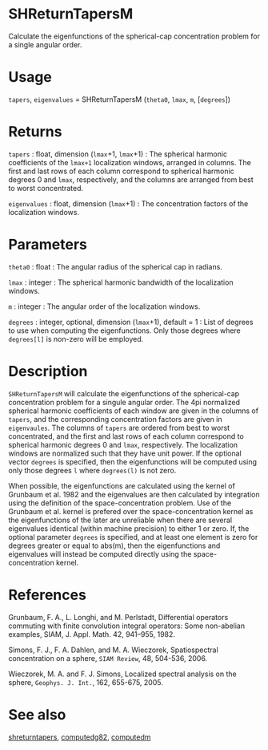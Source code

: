 # SHReturnTapersM

Calculate the eigenfunctions of the spherical-cap concentration problem for a single angular order.

# Usage

`tapers`, `eigenvalues` = SHReturnTapersM (`theta0`, `lmax`, `m`, [`degrees`])

# Returns

`tapers` : float, dimension (`lmax`+1, `lmax`+1)
:   The spherical harmonic coefficients of the `lmax+1` localization windows, arranged in columns. The first and last rows of each column correspond to spherical harmonic degrees 0 and `lmax`, respectively, and the columns are arranged from best to worst concentrated. 

`eigenvalues` : float, dimension (`lmax`+1)
:   The concentration factors of the localization windows.

# Parameters

`theta0` : float
:   The angular radius of the spherical cap in radians.

`lmax` : integer
:   The spherical harmonic bandwidth of the localization windows.

`m` : integer
:   The angular order of the localization windows.

`degrees` : integer, optional, dimension (`lmax`+1), default = 1
:   List of degrees to use when computing the eigenfunctions. Only those degrees where `degrees[l]` is non-zero will be employed.

# Description

`SHReturnTapersM` will calculate the eigenfunctions of the spherical-cap concentration problem for a singule angular order. The 4pi normalized spherical harmonic coefficients of each window are given in the columns of `tapers`, and the corresponding concentration factors are given in `eigenvaules`. The columns of `tapers` are ordered from best to worst concentrated, and the first and last rows of each column correspond to spherical harmonic degrees 0 and `lmax`, respectively. The localization windows are normalized such that they have unit power. If the optional vector `degrees` is specified, then the eigenfunctions will be computed using only those degrees `l` where `degrees(l)` is not zero.

When possible, the eigenfunctions are calculated using the kernel of Grunbaum et al. 1982 and the eigenvalues are then calculated by integration using the definition of the space-concentration problem. Use of the Grunbaum et al. kernel is prefered over the space-concentration kernel as the eigenfunctions of the later are unreliable when there are several eigenvalues identical (within machine precision) to either 1 or zero. If, the optional parameter `degrees` is specified, and at least one element is zero for degrees greater or equal to abs(m), then the eigenfunctions and eigenvalues will instead be computed directly using the space-concentration kernel.

# References

Grunbaum, F. A., L. Longhi, and M. Perlstadt, Differential operators commuting with finite convolution integral operators: Some non-abelian examples, SIAM, J. Appl. Math. 42, 941–955, 1982.

Simons, F. J., F. A. Dahlen, and M. A. Wieczorek, Spatiospectral concentration on a sphere, `SIAM Review`, 48, 504-536, 2006.

Wieczorek, M. A. and F. J. Simons, Localized spectral analysis on the sphere, 
`Geophys. J. Int.`, 162, 655-675, 2005.

# See also

[shreturntapers](pyshreturntapers.html), [computedg82](pycomputedg82.html), [computedm](pycomputedm.html)
